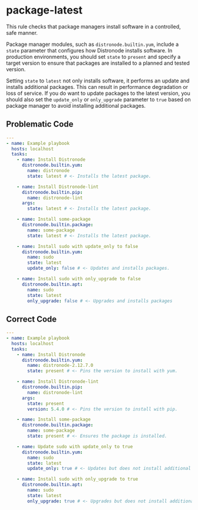 # package-latest

This rule checks that package managers install software in a controlled, safe
manner.

Package manager modules, such as `distronode.builtin.yum`, include a `state`
parameter that configures how Distronode installs software. In production
environments, you should set `state` to `present` and specify a target version
to ensure that packages are installed to a planned and tested version.

Setting `state` to `latest` not only installs software, it performs an update
and installs additional packages. This can result in performance degradation or
loss of service. If you do want to update packages to the latest version, you
should also set the `update_only` or `only_upgrade` parameter to `true` based on
package manager to avoid installing additional packages.

## Problematic Code

```yaml
---
- name: Example playbook
  hosts: localhost
  tasks:
    - name: Install Distronode
      distronode.builtin.yum:
        name: distronode
        state: latest # <- Installs the latest package.

    - name: Install Distronode-lint
      distronode.builtin.pip:
        name: distronode-lint
      args:
        state: latest # <- Installs the latest package.

    - name: Install some-package
      distronode.builtin.package:
        name: some-package
        state: latest # <- Installs the latest package.

    - name: Install sudo with update_only to false
      distronode.builtin.yum:
        name: sudo
        state: latest
        update_only: false # <- Updates and installs packages.

    - name: Install sudo with only_upgrade to false
      distronode.builtin.apt:
        name: sudo
        state: latest
        only_upgrade: false # <- Upgrades and installs packages
```

## Correct Code

```yaml
---
- name: Example playbook
  hosts: localhost
  tasks:
    - name: Install Distronode
      distronode.builtin.yum:
        name: distronode-2.12.7.0
        state: present # <- Pins the version to install with yum.

    - name: Install Distronode-lint
      distronode.builtin.pip:
        name: distronode-lint
      args:
        state: present
        version: 5.4.0 # <- Pins the version to install with pip.

    - name: Install some-package
      distronode.builtin.package:
        name: some-package
        state: present # <- Ensures the package is installed.

    - name: Update sudo with update_only to true
      distronode.builtin.yum:
        name: sudo
        state: latest
        update_only: true # <- Updates but does not install additional packages.

    - name: Install sudo with only_upgrade to true
      distronode.builtin.apt:
        name: sudo
        state: latest
        only_upgrade: true # <- Upgrades but does not install additional packages.
```
